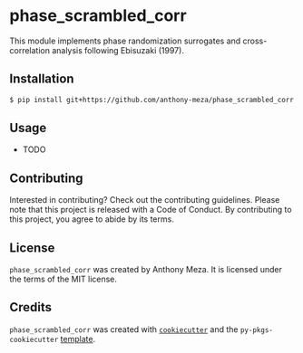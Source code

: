 # phase_scrambled_corr

This module implements phase randomization surrogates and cross-correlation analysis following Ebisuzaki (1997).

## Installation

```bash
$ pip install git+https://github.com/anthony-meza/phase_scrambled_corr.git@main
```

## Usage

- TODO

## Contributing

Interested in contributing? Check out the contributing guidelines. Please note that this project is released with a Code of Conduct. By contributing to this project, you agree to abide by its terms.

## License

`phase_scrambled_corr` was created by Anthony Meza. It is licensed under the terms of the MIT license.

## Credits

`phase_scrambled_corr` was created with [`cookiecutter`](https://cookiecutter.readthedocs.io/en/latest/) and the `py-pkgs-cookiecutter` [template](https://github.com/py-pkgs/py-pkgs-cookiecutter).

